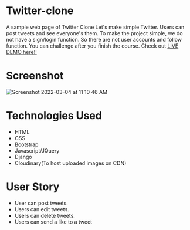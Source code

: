 # Twitter-clone
A sample web page of Twitter Clone Let's make simple Twitter. Users can post tweets and see everyone's them. To make the project simple, we do not have a sign/login function. So there are not user accounts and follow function. You can challenge after you finish the course.
Check out [LIVE DEMO here!!](https://twitterclone-sema.herokuapp.com )
# Screenshot
 ![Screenshot 2022-03-04 at 11 10 46 AM](https://user-images.githubusercontent.com/54382323/156706508-dbdd0d03-5f51-4c4c-8e26-7a6efbc14615.png)

# Technologies Used
* HTML
* CSS
* Bootstrap
* Javascript/JQuery
* Django
* Cloudinary(To host uploaded images on CDN)
# User Story
* User can post tweets.
* Users can edit tweets.
* Users can delete tweets.
* Users can send a like to a tweet
